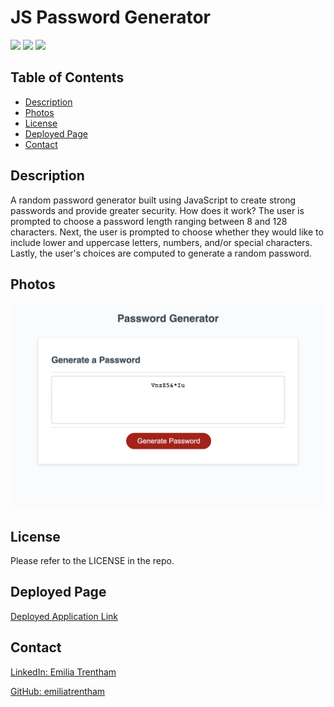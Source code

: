 # JS Password Generator

![](https://img.shields.io/badge/CSS-blue.svg)
![](https://img.shields.io/badge/HTML-orange.svg)
![](https://img.shields.io/badge/JavaScript-yellow.svg)

## Table of Contents
* [Description](#description)
* [Photos](#photos)
* [License](#license)
* [Deployed Page](#deployed-page)
* [Contact](#contact)

## Description
A random password generator built using JavaScript to create strong passwords and provide greater security.
How does it work? The user is prompted to choose a password length ranging between 8 and 128 characters. Next, the user is prompted to choose whether they would like to include lower and uppercase letters, numbers, and/or special characters. Lastly, the user's choices are computed to generate a random password.

## Photos
![The password generator webpage includes a title, a text box, and a generate password button that jumpstarts the application.](./Assets/images/project-screenshot.png)

## License
Please refer to the LICENSE in the repo.

## Deployed Page
<a href="https://emiliatrentham.github.io/JS-password-generator/">Deployed Application Link</a>

## Contact
<a href="https://www.linkedin.com/in/emilia-trentham-987a59164/" >LinkedIn: Emilia Trentham</a>

<a href="https://github.com/emiliatrentham%22%3EGithub:">GitHub: emiliatrentham</a>
